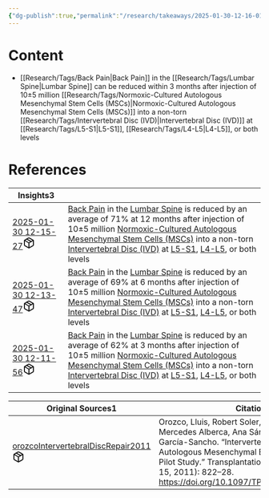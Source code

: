 ```yaml
---
{"dg-publish":true,"permalink":"/research/takeaways/2025-01-30-12-16-01/","updated":"2025-02-03T16:34:35-05:00"}
---
```


# Content
- [[Research/Tags/Back Pain\|Back Pain]] in the [[Research/Tags/Lumbar Spine\|Lumbar Spine]] can be reduced within 3 months after injection of 10±5 million [[Research/Tags/Normoxic-Cultured Autologous Mesenchymal Stem Cells (MSCs)\|Normoxic-Cultured Autologous Mesenchymal Stem Cells (MSCs)]] into a non-torn [[Research/Tags/Intervertebral Disc (IVD)\|Intervertebral Disc (IVD)]] at [[Research/Tags/L5-S1\|L5-S1]], [[Research/Tags/L4-L5\|L4-L5]], or both levels
# References
<div><table class="dataview table-view-table"><thead class="table-view-thead"><tr class="table-view-tr-header"><th class="table-view-th"><span>Insights</span><span class="dataview small-text">3</span></th><th class="table-view-th"><span></span></th></tr></thead><tbody class="table-view-tbody"><tr><td><span><a data-tooltip-position="top" aria-label="Research/Insights/2025-01-30 12-15-27.md" data-href="Research/Insights/2025-01-30 12-15-27.md" href="Research/Insights/2025-01-30 12-15-27.md" class="internal-link" target="_blank" rel="noopener nofollow" fileclass-name="Research Links">2025-01-30 12-15-27</a><a class="metadata-menu fileclass-icon"><svg xmlns="http://www.w3.org/2000/svg" width="24" height="24" viewBox="0 0 24 24" fill="none" stroke="currentColor" stroke-width="2" stroke-linecap="round" stroke-linejoin="round" class="svg-icon lucide-package"><path d="m7.5 4.27 9 5.15"></path><path d="M21 8a2 2 0 0 0-1-1.73l-7-4a2 2 0 0 0-2 0l-7 4A2 2 0 0 0 3 8v8a2 2 0 0 0 1 1.73l7 4a2 2 0 0 0 2 0l7-4A2 2 0 0 0 21 16Z"></path><path d="m3.3 7 8.7 5 8.7-5"></path><path d="M12 22V12"></path></svg></a></span></td><td><span><a data-href="Back Pain" href="Back Pain" class="internal-link" target="_blank" rel="noopener nofollow">Back Pain</a> in the <a data-href="Lumbar Spine" href="Lumbar Spine" class="internal-link" target="_blank" rel="noopener nofollow">Lumbar Spine</a> is reduced by an average of 71% at 12 months after injection of 10±5 million <a data-href="Normoxic-Cultured Autologous Mesenchymal Stem Cells (MSCs)" href="Normoxic-Cultured Autologous Mesenchymal Stem Cells (MSCs)" class="internal-link" target="_blank" rel="noopener nofollow">Normoxic-Cultured Autologous Mesenchymal Stem Cells (MSCs)</a> into a non-torn <a data-href="Intervertebral Disc (IVD)" href="Intervertebral Disc (IVD)" class="internal-link" target="_blank" rel="noopener nofollow">Intervertebral Disc (IVD)</a> at <a data-href="L5-S1" href="L5-S1" class="internal-link" target="_blank" rel="noopener nofollow">L5-S1</a>, <a data-href="L4-L5" href="L4-L5" class="internal-link" target="_blank" rel="noopener nofollow">L4-L5</a>, or both levels</span></td></tr><tr><td><span><a data-tooltip-position="top" aria-label="Research/Insights/2025-01-30 12-13-47.md" data-href="Research/Insights/2025-01-30 12-13-47.md" href="Research/Insights/2025-01-30 12-13-47.md" class="internal-link" target="_blank" rel="noopener nofollow" fileclass-name="Research Links">2025-01-30 12-13-47</a><a class="metadata-menu fileclass-icon"><svg xmlns="http://www.w3.org/2000/svg" width="24" height="24" viewBox="0 0 24 24" fill="none" stroke="currentColor" stroke-width="2" stroke-linecap="round" stroke-linejoin="round" class="svg-icon lucide-package"><path d="m7.5 4.27 9 5.15"></path><path d="M21 8a2 2 0 0 0-1-1.73l-7-4a2 2 0 0 0-2 0l-7 4A2 2 0 0 0 3 8v8a2 2 0 0 0 1 1.73l7 4a2 2 0 0 0 2 0l7-4A2 2 0 0 0 21 16Z"></path><path d="m3.3 7 8.7 5 8.7-5"></path><path d="M12 22V12"></path></svg></a></span></td><td><span><a data-href="Back Pain" href="Back Pain" class="internal-link" target="_blank" rel="noopener nofollow">Back Pain</a> in the <a data-href="Lumbar Spine" href="Lumbar Spine" class="internal-link" target="_blank" rel="noopener nofollow">Lumbar Spine</a> is reduced by an average of 69% at 6 months after injection of 10±5 million <a data-href="Normoxic-Cultured Autologous Mesenchymal Stem Cells (MSCs)" href="Normoxic-Cultured Autologous Mesenchymal Stem Cells (MSCs)" class="internal-link" target="_blank" rel="noopener nofollow">Normoxic-Cultured Autologous Mesenchymal Stem Cells (MSCs)</a> into a non-torn <a data-href="Intervertebral Disc (IVD)" href="Intervertebral Disc (IVD)" class="internal-link" target="_blank" rel="noopener nofollow">Intervertebral Disc (IVD)</a> at <a data-href="L5-S1" href="L5-S1" class="internal-link" target="_blank" rel="noopener nofollow">L5-S1</a>, <a data-href="L4-L5" href="L4-L5" class="internal-link" target="_blank" rel="noopener nofollow">L4-L5</a>, or both levels</span></td></tr><tr><td><span><a data-tooltip-position="top" aria-label="Research/Insights/2025-01-30 12-11-56.md" data-href="Research/Insights/2025-01-30 12-11-56.md" href="Research/Insights/2025-01-30 12-11-56.md" class="internal-link" target="_blank" rel="noopener nofollow" fileclass-name="Research Links">2025-01-30 12-11-56</a><a class="metadata-menu fileclass-icon"><svg xmlns="http://www.w3.org/2000/svg" width="24" height="24" viewBox="0 0 24 24" fill="none" stroke="currentColor" stroke-width="2" stroke-linecap="round" stroke-linejoin="round" class="svg-icon lucide-package"><path d="m7.5 4.27 9 5.15"></path><path d="M21 8a2 2 0 0 0-1-1.73l-7-4a2 2 0 0 0-2 0l-7 4A2 2 0 0 0 3 8v8a2 2 0 0 0 1 1.73l7 4a2 2 0 0 0 2 0l7-4A2 2 0 0 0 21 16Z"></path><path d="m3.3 7 8.7 5 8.7-5"></path><path d="M12 22V12"></path></svg></a></span></td><td><span><a data-href="Back Pain" href="Back Pain" class="internal-link" target="_blank" rel="noopener nofollow">Back Pain</a> in the <a data-href="Lumbar Spine" href="Lumbar Spine" class="internal-link" target="_blank" rel="noopener nofollow">Lumbar Spine</a> is reduced by an average of 62% at 3 months after injection of 10±5 million <a data-href="Normoxic-Cultured Autologous Mesenchymal Stem Cells (MSCs)" href="Normoxic-Cultured Autologous Mesenchymal Stem Cells (MSCs)" class="internal-link" target="_blank" rel="noopener nofollow">Normoxic-Cultured Autologous Mesenchymal Stem Cells (MSCs)</a> into a non-torn <a data-href="Intervertebral Disc (IVD)" href="Intervertebral Disc (IVD)" class="internal-link" target="_blank" rel="noopener nofollow">Intervertebral Disc (IVD)</a> at <a data-href="L5-S1" href="L5-S1" class="internal-link" target="_blank" rel="noopener nofollow">L5-S1</a>, <a data-href="L4-L5" href="L4-L5" class="internal-link" target="_blank" rel="noopener nofollow">L4-L5</a>, or both levels</span></td></tr></tbody></table></div><div><table class="dataview table-view-table"><thead class="table-view-thead"><tr class="table-view-tr-header"><th class="table-view-th"><span>Original Sources</span><span class="dataview small-text">1</span></th><th class="table-view-th"><span>Citations</span></th></tr></thead><tbody class="table-view-tbody"><tr><td><span><a data-tooltip-position="top" aria-label="Research/Evidence Sources/orozcoIntervertebralDiscRepair2011.md" data-href="Research/Evidence Sources/orozcoIntervertebralDiscRepair2011.md" href="Research/Evidence Sources/orozcoIntervertebralDiscRepair2011.md" class="internal-link" target="_blank" rel="noopener nofollow" fileclass-name="Research Links">orozcoIntervertebralDiscRepair2011</a><a class="metadata-menu fileclass-icon"><svg xmlns="http://www.w3.org/2000/svg" width="24" height="24" viewBox="0 0 24 24" fill="none" stroke="currentColor" stroke-width="2" stroke-linecap="round" stroke-linejoin="round" class="svg-icon lucide-package"><path d="m7.5 4.27 9 5.15"></path><path d="M21 8a2 2 0 0 0-1-1.73l-7-4a2 2 0 0 0-2 0l-7 4A2 2 0 0 0 3 8v8a2 2 0 0 0 1 1.73l7 4a2 2 0 0 0 2 0l7-4A2 2 0 0 0 21 16Z"></path><path d="m3.3 7 8.7 5 8.7-5"></path><path d="M12 22V12"></path></svg></a></span></td><td><span>Orozco, Lluis, Robert Soler, Carles Morera, Mercedes Alberca, Ana Sánchez, and Javier García-Sancho. “Intervertebral Disc Repair by Autologous Mesenchymal Bone Marrow Cells: A Pilot Study.” Transplantation 92, no. 7 (October 15, 2011): 822–28. <a rel="noopener nofollow" class="external-link" href="https://doi.org/10.1097/TP.0b013e3182298a15" target="_blank">https://doi.org/10.1097/TP.0b013e3182298a15</a>.</span></td></tr></tbody></table></div>

